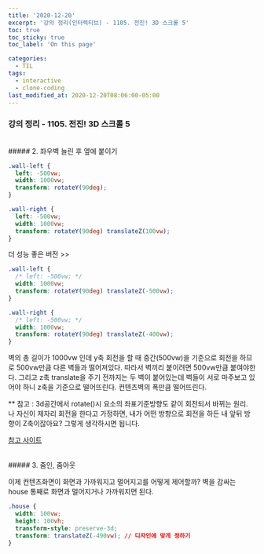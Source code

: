 ```yaml
---
title: '2020-12-20'
excerpt: '강의 정리(인터렉티브) - 1105. 전진! 3D 스크롤 5'
toc: true
toc_sticky: true
toc_label: 'On this page'

categories:
  - TIL
tags:
  - interactive
  - clone-coding
last_modified_at: 2020-12-20T08:06:00-05:00
---
```


### 강의 정리 - 1105. 전진! 3D 스크롤 5

<br />
##### 2. 좌우벽 늘린 후 옆에 붙이기

```css
.wall-left {
  left: -500vw;
  width: 1000vw;
  transform: rotateY(90deg);
}

.wall-right {
  left: -500vw;
  width: 1000vw;
  transform: rotateY(90deg) translateZ(100vw);
}
```

더 성능 좋은 버전 >>

```css
.wall-left {
  /* left: -500vw; */
  width: 1000vw;
  transform: rotateY(90deg) translateZ(-500vw);
}

.wall-right {
  /* left: -500vw; */
  width: 1000vw;
  transform: rotateY(90deg) translateZ(-400vw);
}
```

벽의 총 길이가 1000vw 인데 y축 회전을 할 때 중간(500vw)을 기준으로 회전을 하므로 500vw만큼 다른 벽들과 떨어져있다. 따라서 벽끼리 붙이려면 500vw만큼 붙여야한다. 그리고 z축 translate을 주기 전까지는 두 벽이 붙어있는데 벽들이 서로 마주보고 있어야 하니 z축을 기준으로 떨어뜨린다. 컨텐츠벽의 폭만큼 떨어뜨린다.

\*\* 참고 :
3d공간에서 rotate()시 요소의 좌표기준방향도 같이 회전되서 바뀌는 원리. 나 자신이 제자리 회전을 한다고 가정하면,
내가 어떤 방향으로 회전을 하든 내 앞뒤 방향이 Z축이잖아요? 그렇게 생각하시면 됩니다.

[참고 사이트](https://3dtransforms.desandro.com/)

<br />
##### 3. 줌인, 줌아웃

이제 컨텐츠화면이 화면과 가까워지고 멀어지고를 어떻게 제어할까? 벽을 감싸는 house 통째로 화면과 멀어지거나 가까워지면 된다.

```css
.house {
  width: 100vw;
  height: 100vh;
  transform-style: preserve-3d;
  transform: translateZ(-490vw); // 디자인에 맞게 정하기
}
```
